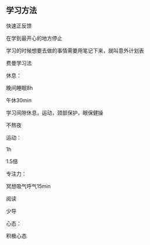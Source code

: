 ## 学习方法





快速正反馈

在学到最开心的地方停止

学习的时候想要去做的事情需要用笔记下来，就叫意外计划表

费曼学习法



休息：

晚间睡眠8h

午休30min

学习间隙休息，运动，颈部保护，眼保健操

不熬夜



运动：

1h

1.5倍



专注力：

冥想吸气呼气15min

阅读

少导



心态：

积极心态